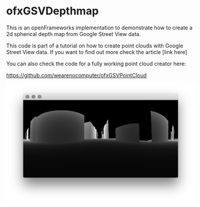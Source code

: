# ofxGSVDepthmap

This is an openFrameworks implementation to demonstrate how to create a 2d spherical depth map from Google Street View data.

This code is part of a tutorial on how to create point clouds with Google Street View data. If you want to find out more check the article [link here] 

You can also check the code for a fully working point cloud creator here:

https://github.com/wearenocomputer/ofxGSVPointCloud

![screenshot](/screenshots/one.png?raw=true)